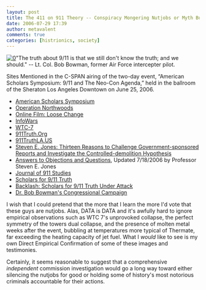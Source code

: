 ```yaml
---
layout: post
title: The 411 on 911 Theory -- Conspiracy Mongering Nutjobs or Myth Busting Patriots?
date: 2006-07-29 17:39
author: metavalent
comments: true
categories: [histrionics, society]
---
```

<a href="http://AmericanScholarsSymposium.Org/"><img src="http://img81.imageshack.us/img81/6408/193155mzs1.jpg" border="0" alt="0" /></a>"The truth about 9/11 is that we still don't know the truth; and we should."  -- Lt. Col. Bob Bowman, former Air Force intercepter pilot.

Sites Mentioned in the C-SPAN airing of the two-day event, “American Scholars Symposium: 9/11 and The Neo-Con Agenda,” held in the ballroom of the Sheraton Los Angeles Downtown on June 25, 2006.
<ul><li><a href="http://AmericanScholarsSymposium.Org/">American Scholars Symposium</a></li><li><a href="http://en.wikipedia.org/wiki/Operation_Northwoods">Operation Northwoods</a>
</li><li><a href="http://seeloosechange.com/">Online Film: Loose Change</a></li><li><a href="http://infowars.com/">InfoWars</a> 
</li><li><a href="http://wtc7.net/">WTC-7</a>
</li><li><a href="http://www.911truth.org/">911Truth.Org</a></li><li><a href="http://www.911truthla.us/">911TruthLA.US</a></li><li><a href="http://www.physics.byu.edu/research/energy/htm7.html">Steven E. Jones: Thirteen Reasons to Challenge Government-sponsored Reports and Investigate the Controlled-demolition Hypothesis</a>
</li><li><a href="http://www.physics.byu.edu/research/energy/htm7.html">Answers to Objections and Questions</a>, Updated 7/18/2006 by Professor Steven E. Jones</li><li><a href="http://www.journalof911studies.com/">Journal of 911 Studies</a></li><li><a href="http://www.scholarsfor911truth.org/">Scholars for 9/11 Truth</a></li><li><a href="http://www.prweb.com/releases/2006/7/prweb406904.htm">Backlash: Scholars for 9/11 Truth Under Attack</a></li><li><a href="http://bowman2006.com/">Dr. Bob Bowman's Congressional Campaign</a></li></ul>I wish that I could pretend that the more that I learn the more I'd vote that these guys are nutjobs.  Alas, DATA is DATA and it's awfully hard to ignore empirical observations such as WTC 7's unprovoked collapse, the perfect symmetry of the towers dual collapse, and the presence of molten metal weeks after the event, bubbling at temperatures more typical of Thermate, far exceeding the heating capacity of jet fuel. What I <i>would</i> like to see is my own Direct Empirical Confirmation of some of these images and testimonies.
 
Certainly, it seems reasonable to suggest that a comprehensive <i>independent</i> commission investigation would go a long way toward either silencing the nutjobs for good or holding some of history's most notorious criminals accountable for their actions.
